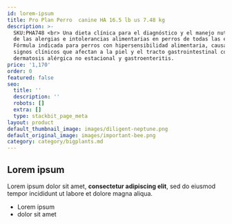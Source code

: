 ```yaml
---
id: lorem-ipsum
title: Pro Plan Perro  canine HA 16.5 lb us 7.48 kg
description: >-
  SKU:PHA748 <br> Una dieta clínica para el diagnóstico y el manejo nutricional
  de las alergias e intolerancias alimentarias en perros de todas las edades.
  Fórmula indicada para perros con hipersensibilidad alimentaria, causante de
  signos clínicos que afectan a la piel y el tracto gastrointestinal como
  dermatosis alérgica no estacional y gastroenteritis.
price: '1,170'
order: 0
featured: false
seo:
  title: ''
  description: ''
  robots: []
  extra: []
  type: stackbit_page_meta
layout: product
default_thumbnail_image: images/diligent-neptune.png
default_original_image: images/important-bee.png
category: category/bigplants.md
---
```

## Lorem ipsum

Lorem ipsum dolor sit amet, **consectetur adipiscing elit**, sed do eiusmod tempor incididunt ut labore et dolore magna aliqua.

- Lorem ipsum
- dolor sit amet